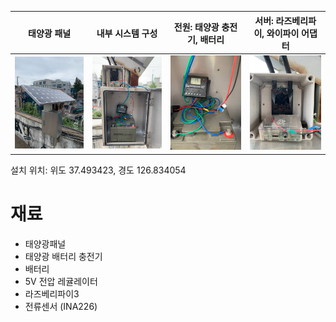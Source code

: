 | 태양광 패널 | 내부 시스템 구성 | 전원: 태양광 충전기, 배터리 | 서버: 라즈베리파이, 와이파이 어댑터  |
| :---:         |     :---:      |          :---: | :---: |
| ![](./uploads/photo1630906705.jpeg)   | ![](./uploads/photo1630906705(3).jpeg)      | ![](./uploads/photo1630906705(2).jpeg)     | ![](./uploads/photo1630906705(1).jpeg)  |

설치 위치: 위도 37.493423, 경도 126.834054


# 재료

 - 태양광패널
 - 태양광 배터리 충전기
 - 배터리
 - 5V 전압 레귤레이터
 - 라즈베리파이3
 - 전류센서 (INA226)
  


